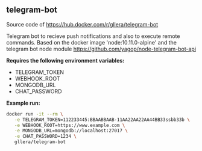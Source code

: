 ## telegram-bot

Source code of https://hub.docker.com/r/gllera/telegram-bot

Telegram bot to recieve push notifications and also to execute remote commands.
Based on the docker image 'node:10.11.0-alpine' and the telegram bot node module https://github.com/yagop/node-telegram-bot-api

**Requires the following environment variables:**
* TELEGRAM_TOKEN
* WEBHOOK_ROOT
* MONGODB_URL
* CHAT_PASSWORD

**Example run:**
```bash
docker run -it --rm \
   -e TELEGRAM_TOKEN=112233445:BBAABBAAB-11AA22AA22AA44BB33ssbb33b \
   -e WEBHOOK_ROOT=https://www.example.com \
   -e MONGODB_URL=mongodb://localhost:27017 \
   -e CHAT_PASSWORD=1234 \
   gllera/telegram-bot
```